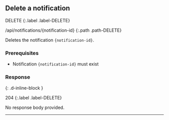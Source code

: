 ## Delete a notification

DELETE
{:.label .label-DELETE}

/api/notifications/{notification-id}
{:.path .path-DELETE}

Deletes the notification `{notification-id}`.

### Prerequisites
- Notification `{notification-id}` must exist

### Response
{: .d-inline-block }

204
{:.label .label-DELETE}

No response body provided.

---

